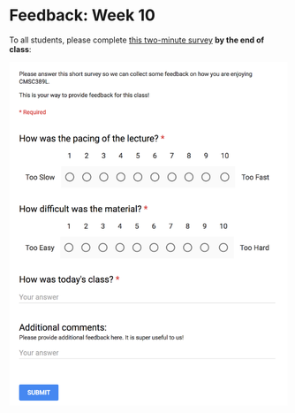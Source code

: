 # Feedback: Week 10

To all students, please complete [this two-minute survey](http://ter.ps/week10) **by the end of class**:

[![Feedback Survey](../../media/feedback.png)](http://ter.ps/week10)
